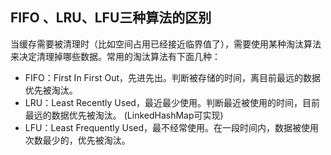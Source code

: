 ## FIFO 、LRU、LFU三种算法的区别
当缓存需要被清理时（比如空间占用已经接近临界值了），需要使用某种淘汰算法来决定清理掉哪些数据。常用的淘汰算法有下面几种：  
* FIFO：First In First Out，先进先出。判断被存储的时间，离目前最远的数据优先被淘汰。  
* LRU：Least Recently Used，最近最少使用。判断最近被使用的时间，目前最远的数据优先被淘汰。  (LinkedHashMap可实现)
* LFU：Least Frequently Used，最不经常使用。在一段时间内，数据被使用次数最少的，优先被淘汰。